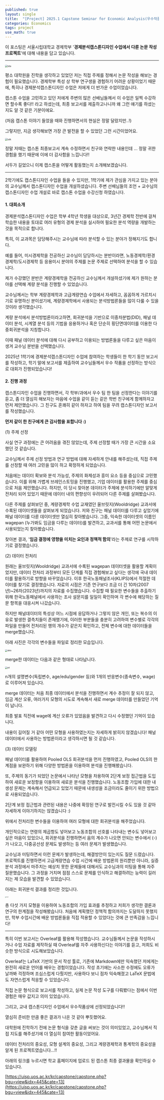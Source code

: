 ```yaml
---
published: true
layout: single
title:  "[Project] 2025.1 Capstone Seminar for Economic Analysis(우수작품상)"
categories: Economics 
tags: project
use_math: true
---
```






이 포스팅은 서울시립대학교 경제학부 '**경제분석캡스톤디자인 수업에서 다룬 논문 작성 프로젝트**'에 대해 내용을 담고 있습니다.

---

<img src="{{site.url}}\images\2025-06-25-capston\title.jpg" alt="title" style="zoom: 50%;" />



평소 대학원을 진학을 생각하고 있었던 저는 직접 주제를 정해서 논문 작성을 해보는 경험이 필요했습니다. 경제학부 특성 상 학부 연구생을 경험하기 어려운 상황이었기 때문에, 특히나 경제분석캡스톤디자인 수업은 저에게 더 반가운 수업이었습니다.

캡스톤 수업을 고민하고 있던 저에게 주변의 많은 선배님들께서 이 수업은 일찍 수강하면 할수록 좋다!! 라고 하셨는데, 최종 보고서를 제출하고나니까 왜 그런 얘기를 하셨는지도 알 것 같은 기분이에요. 

(처음 캡스톤 이야기 들었을 때와 진행하면서의 현실은 정말 달랐지만..!)

그렇지만, 지금 생각해보면 가장 큰 발전을 할 수 있었던 그런 시간이었어요.

<img src="{{site.url}}\images\2025-06-25-capston\talk.png" alt="talk" style="zoom:50%;" />



정말 저때는 캡스톤 최종보고서 계속 수정하면서 친구와 연락한 내용인데 ... 정말 귀한 경험을 했기 때문에 이에 더 감사함을 느낍니다!!



서두가 길었으니 이제 캡스톤을 어떻게 활동했는지 소개해보겠습니다. 

---

2학기에도 캡스톤디자인 수업을 들을 수 있지만, 1학기에 제가 관심을 가지고 있는 분야의 교수님께서 캡스톤디자인 수업을 개설하셨습니다. 주변 선배님들의 조언 + 교수님의 캡스톤디자인 수업 개설로 바로 캡스톤 수업을 수강신청 하였습니다.



#### 1. 대회소개 

경제분석캡스톤디자인 수업은 학부 4학년 학생을 대상으로, 3년간 경제학 전반에 걸쳐 학습한 내용을 토대로 여러 유형의 경제 분석을 실시하여 필요한 분석 역량을 개발하는 것을 목적으로 합니다. 

특히, 이 교과목은 담당해주시는 교수님에 따라 분석할 수 있는 분야가 정해지기도 합니다. 

예를 들어, 미시경제학을 전공하신 교수님이 담당하시는 분반이라면, 노동경제학/환경경제학/도시경제학 등 응용미시 분야의 주제를 논문 주제로 선택하여 분석을 할 수 있습니다. 

제가 수강했던 분반은 계량경제학을 전공하신 교수님께서 개설하셨기에 제가 원하는 분야를 선택해 계량 분석을 진행할 수 있었습니다. 

교수님께서는 학부 계량경제학과 고급계량연습 수업에서 자세하고, 꼼꼼하게 가르치시기로 유명하신 분이셨기에, 계량경제학에서 사용되는 분석방법론들을 많이 다룰 수 있을 것이라 생각했습니다.

계량 분석에서 분석방법론이라고하면, 회귀분석을 기반으로 이중차분법(DID), 패널 데이터 분석, 시계열 분석 등의 기법을 응용하거나 혹은 단순히 횡단면데이터를 이용한 다중회귀분석을 지칭합니다.

이때 패널 데이터 분석에 대해 다시 공부하고 이용되는 방법론들을 다루고 싶은 마음이 생겨 교수님 분반을 선택했습니다. 

2025년 1학기에 경제분석캡스톤디자인 수업에 참여하는 학생들이 한 학기 동안 보고서를 작성하고, 학기 말에 보고서를 제출하여 교수님들께서 우수 작품을 선정하는 방식으로 대회가 진행되었습니다!



#### 2. 진행 과정

캡스톤디자인 수업을 진행하면서, 각 학부/과에서 우수 팀 한 팀을 선정한다는 이야기를 듣고, 좀 더 열심히 해보자는 마음에 수업을 같이 듣는 같은 학번 친구에게 함께하자고 먼저 제안했습니다. 그 친구도 혼쾌히 같이 하자고 하여 팀을 꾸려 캡스톤디자인 보고서를 작성했습니다. 

**먼저 같이 한 친구에게 큰 감사함을 표합니다 :)**



(1) 주제 선정

사실 연구 과정에는 큰 어려움을 겪진 않았는데, 주제 선정할 때가 가장 큰 시간을 소요했던 것 같습니다.

교수님께서 주제 선정 방법과 연구 방법에 대해 자세하게 안내를 해주셨는데, 직접 주제를 선정할 때 여러 고민을 많이 하고 확정하게 되었습니다.

처음에는 데이터 확보와 분석 가능성, 주제의 화제성과 흥미 요소 등을 중심으로 고민했습니다. 이를 위해 가볍게 브레인스토밍을 진행했고, 기업 데이터를 활용한 주제를 중심으로 처음 제안했습니다. 하지만, 이 당시 찾아본 데이터가 주제에 분석하기에만 알맞게 전처리 되어 있었기 때문에 데이터 내의 편향성이 우려되어 다른 주제를 살펴봤습니다.

다른 주제를 살펴보던 중, 계량경제학 수업 교재였던 울브릿지(Wooldridge) 교과서에 수록된 데이터셋들을 살펴보게 되었습니다. 저와 친구는 패널 데이터를 다루고 싶었기에 패널 데이터를 다룬 데이터셋만 열심히 찾아봤습니다. 그중, 익숙한 데이터셋의 이름인 wagepan (누가봐도 임금을 다루는 데이터)를 발견하고, 교과서를 통해 어떤 논문에서 사용되었는지 찾아봤습니다. 

찾아본 결과, '**임금 결정에 영향을 미치는 요인과 정책적 함의**'라는 주제로 연구를 시작하기로 결정했습니다.



(2)  데이터 전처리

원래는 울브릿지(Wooldridge) 교과서에 수록된 wagepan 데이터셋을 활용할 계획이었지만, 데이터 전처리 과정부터 모든 단계를 직접 경험해보고 싶다는 생각에 국내 데이터를 활용하기로 방향을 바꾸었습니다. 이후 한국노동패널조사(KLIPS)에서 적절한 데이터를 찾기로 결정했습니다. 자료의 시점은 기존 연구보다 조금 더 긴 10차(2007년)~26차(2023년)까지의 자료를 수집했습니다. 수집할 때 필요한 변수들을 추출하기 위해 한국노동패널에서 사용하는 조사 설문지를 일일이 확인하며 각 변수에 해당하는 질문 항목을 대응시켜 나갔습니다. 

하지만 패널데이터의 특성상 어느 시점에 응답하거나 그렇지 않은 개인, 또는 복수의 이유로 발생한 결측치들이 존재했기에, 이러한 부분들을 충분히 고려하여 변수별로 각각의 파일을 만들어 전처리된 행의 개수가 같은지 확인하고, 전체 변수에 대한 데이터들을 merge했습니다.

아래 사진은 각각의 변수들을 파일로 정리한 모습입니다.

<img src="{{site.url}}\images\2025-06-25-capston\data.PNG" alt="data" style="zoom: 45%;" />



merge한 데이터는 다음과 같은 형태로 나타납니다.

<img src="{{site.url}}\images\2025-06-25-capston\pd.PNG" alt="pd" style="zoom: 45%;" />

n개의 설명변수(독립변수, age/edu/gender 등)와 1개의 반응변수(종속변수, wage)로 이루어져 있습니다. 



merge 데이터는 처음 최종 데이터에서 분석을 진행하면서 계수 추정이 잘 되지 않고, 임금 계산 오류, 여러가지 모형의 시도로 계속해서 새로 merge 데이터를 만들었던 기억이 납니다. 

최종 발표 직전에 wage에 계산 오류가 있었음을 발견하고 다시 수정했던 기억이 있습니다.



내용이 길어질 거 같아 어떤 모형을 사용하였는지는 자세하게 밝히지 않겠습니다! 패널 데이터에서 사용하는 방법론이라고 생각하시면 될 것 같습니다. 



(3) 데이터 모델링

패널 데이터를 활용하여 Pooled OLS 회귀분석을 먼저 진행하였고, Pooled OLS의 한계점을 보완하기 위해 다양한 방법론을 이용하여 분석을 진행해봤습니다.

또, 주제의 동기가 되었던 논문에서 나타난 모형을 차용하여 2단계 보정 접근법을 도입하여 새로운 보정항을 이용하여 새로운 분석을 진행했습니다. 노동조합 가입에 대한 내생성 문제는 계속해서 언급되고 있었기 때문에 내생성을 조금이라도 줄이기 위한 방법으로 사용되었습니다. 

2단계 보정 접근법과 관련된 내용은 나중에 확장된 연구로 발전시킬 수도 있을 것 같아 자세하게 이야기하지는 않겠습니다 :)



위에서 전처리한 변수들을 이용하여 여러 모형에 대한 회귀분석을 해주었습니다.

개인적으로는 연령의 제곱항도 넣어보고 노동조합의 선호를 나타내는 변수도 넣어보고 싶은 마음이 있었으나, 회귀분석을 진행하면서 음의 계수가 나오면 안되는 변수에서 (-)가 나오고, 다중공선성 문제도 발생하는 등 여러 문제가 발생했습니다. 

교수님과 미팅하면서 이런 문제가 발생하는데, 해결방안이 있는지도 질문 드렸습니다. 프로젝트를 진행하면서 고급계량연습 수업 시간에 배운 방법론의 원리뿐만 아니라, 실증 분석 과정에서 마주치는 예상치 못한 문제들에 대해서도 교수님과의 미팅을 통해 자주 질문했습니다. 그 과정을 거치며 점점 스스로 문제를 인식하고 해결하려는 능력이 길러지는 제 모습을 발견할 수 있었습니다.



아래는 회귀분석 결과를 정리한 것입니다.

<img src="{{site.url}}\images\2025-06-25-capston\result.PNG" alt="result" style="zoom: 20%;" />



총 다섯 가지 모형을 이용하여 노동조합의 가입 효과를 추정하고 저희가 생각한 결론과 연구의 한계점을 작성해봤습니다. 처음에 계획했던 정책적 함의까지는 도달하지 못했지만, 학부 수업시간에 배운 방법론들을 직접 적용할 수 있었다는 것에 큰 만족감을 느낍니다!

---

특히 이번 보고서는 Overleaf를 활용해 작성했습니다. 교수님들께서 논문을 작성하시거나 수업 자료를 제작하실 때 Overleaf를 자주 사용하신다는 이야기를 듣고, 저희도 비슷한 방식으로 시도해보았습니다.

Overleaf는 LaTeX 기반의 문서 작성 툴로, 기존에 Markdown에만 익숙했던 저에게는 완전히 새로운 언어를 배우는 경험이었습니다. 작성 초기에는 사소한 수정에도 오류가 날까봐 걱정하며 조심스럽게 다뤘지만, 사용하다 보니 점차 익숙해졌고 LaTeX 문법에도 자연스럽게 적응할 수 있었습니다.

직접 논문 형식으로 보고서를 작성하고, 실제 논문 작성 도구를 다뤄봤다는 점에서 이번 경험은 매우 값지고 의미 있었습니다.



그리고, 교내 캡스톤디자인 수업에서 우수작품상에 선정되었습니다!! 

열심히 준비한 만큼 좋은 결과가 나온 것 같아 뿌듯했어요.



대학원에 진학하기 전에 논문 형식을 갖춘 글을 써보는 것이 의미있었고, 교수님께서 직접 지도를 해주셨기에 더 열심히 참여한 활동이었어요.



데이터 전처리의 중요성, 모형 설계의 중요성, 그리고 계량경제학과 통계학의 중요성을 알게 된 프로젝트였습니다...!!



아래의 링크를 누르시면 학교 홈페이지에 업로드 된 캡스톤 최종 결과물을 확인하실 수 있습니다.

[https://uisp.uos.ac.kr/kr/capstone/capstone.php?bgu=view&idx=445&cate=13](https://uisp.uos.ac.kr/kr/capstone/capstone.php?bgu=view&idx=445&cate=13)
